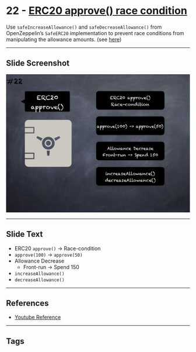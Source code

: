 # 22 - [ERC20 approve() race condition](ERC20%20approve()%20race%20condition.md)
Use `safeIncreaseAllowance()` and `safeDecreaseAllowance()` from OpenZeppelin’s `SafeERC20` implementation to prevent race conditions from manipulating the allowance amounts. (see [here](https://swcregistry.io/docs/SWC-114))

___
## Slide Screenshot
![022.png](../../images/4.Pitfalls%20and%20Best%20Practices%20101/022.png)
___
## Slide Text
- ERC20 `approve()` -> 	Race-condition
- `approve(100)` -> `approve(50)`
- Allowance Decrease
	- Front-run -> Spend 150
- `increaseAllowance()`
- `decreaseAllowance()`
___
## References
- [Youtube Reference](https://youtu.be/fgXuHaZDenU?t=112)
___
## Tags